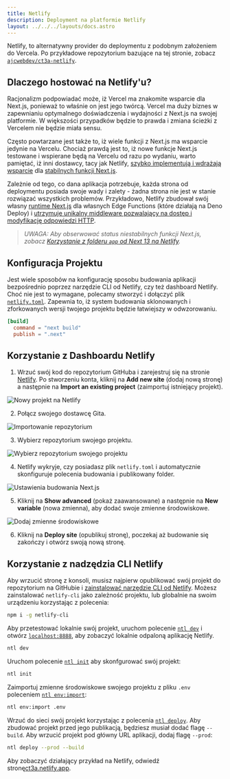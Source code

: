 ```yaml
---
title: Netlify
description: Deployment na platformie Netlify
layout: ../../../layouts/docs.astro
---
```


Netlify, to alternatywny provider do deploymentu z podobnym założeniem do Vercela. Po przykładowe repozytorium bazujące na tej stronie, zobacz [`ajcwebdev/ct3a-netlify`](https://github.com/ajcwebdev/ct3a-netlify).

## Dlaczego hostować na Netlify'u?

Racjonalizm podpowiadać może, iż Vercel ma znakomite wsparcie dla Next.js, ponieważ to właśnie on jest jego twórcą. Vercel ma duży biznes w zapewnianiu optymalnego doświadczenia i wydajności z Next.js na swojej platformie. W większości przypadków będzie to prawda i zmiana ścieżki z Vercelem nie będzie miała sensu.

Często powtarzane jest także to, iż wiele funkcji z Next.js ma wsparcie jedynie na Vercelu. Chociaż prawdą jest to, iż nowe funkcje Next.js testowane i wspierane będą na Vercelu od razu po wydaniu, warto pamiętać, iż inni dostawcy, tacy jak Netlify, [szybko implementują i wdrażają wsparcie](https://www.netlify.com/blog/deploy-nextjs-13/) dla [stabilnych funkcji Next.js](https://docs.netlify.com/integrations/frameworks/next-js/overview/).

Zależnie od tego, co dana aplikacja potrzebuje, każda strona od deploymentu posiada swoje wady i zalety - żadna strona nie jest w stanie rozwiązać wszystkich problemów. Przykładowo, Netlify zbudował swój własny [runtime Next.js](https://github.com/netlify/next-runtime) dla własnych Edge Functions (które działają na Deno Deploy) i [utrzymuje unikalny middleware pozwalający na dostęp i modyfikację odpowiedzi HTTP](https://github.com/netlify/next-runtime#nextjs-middleware-on-netlify).

> _UWAGA: Aby obserwować status niestabilnych funkcji Next.js, zobacz [Korzystanie z folderu `app` od Next 13 na Netlify](https://github.com/netlify/next-runtime/discussions/1724)._

## Konfiguracja Projektu

Jest wiele sposobów na konfigurację sposobu budowania aplikacji bezpośrednio poprzez narzędzie CLI od Netlify, czy też dashboard Netlify. Choć nie jest to wymagane, polecamy stworzyć i dołączyć plik [`netlify.toml`](https://docs.netlify.com/configure-builds/file-based-configuration/). Zapewnia to, iż system budowania sklonowanych i zforkowanych wersji twojego projektu będzie łatwiejszy w odwzorowaniu.

```toml
[build]
  command = "next build"
  publish = ".next"
```

## Korzystanie z Dashboardu Netlify

1. Wrzuć swój kod do repozytorium GitHuba i zarejestruj się na stronie [Netlify](https://app.netlify.com/signup). Po stworzeniu konta, kliknij na **Add new site** (dodaj nową stronę) a następnie na **Import an existing project** (zaimportuj istniejący projekt).

![Nowy projekt na Netlify](/images/netlify-01-new-project.webp)

2. Połącz swojego dostawcę Gita.

![Importowanie repozytorium](/images/netlify-02-connect-to-git-provider.webp)

3. Wybierz repozytorium swojego projektu.

![Wybierz repozytorium swojego projektu](/images/netlify-03-pick-a-repository-from-github.webp)

4. Netlify wykryje, czy posiadasz plik `netlify.toml` i automatycznie skonfiguruje polecenia budowania i publikowany folder.

![Ustawienia budowania Next.js](/images/netlify-04-configure-build-settings.webp)

5. Kliknij na **Show advanced** (pokaż zaawansowane) a następnie na **New variable** (nowa zmienna), aby dodać swoje zmienne środowiskowe.

![Dodaj zmienne środowiskowe](/images/netlify-05-env-vars.webp)

6. Kliknij na **Deploy site** (opublikuj stronę), poczekaj aż budowanie się zakończy i otwórz swoją nową stronę.

## Korzystanie z nadzędzia CLI Netlify

Aby wrzucić stronę z konsoli, musisz najpierw opublikować swój projekt do repozytorium na GitHubie i [zainstalować narzędzie CLI od Netlify](https://docs.netlify.com/cli/get-started/). Możesz zainstalować `netlify-cli` jako zależność projektu, lub globalnie na swoim urządzeniu korzystając z polecenia:

```bash
npm i -g netlify-cli
```

Aby przetestować lokalnie swój projekt, uruchom polecenie [`ntl dev`](https://docs.netlify.com/cli/get-started/#run-a-local-development-environment) i otwórz [`localhost:8888`](http://localhost:8888/), aby zobaczyć lokalnie odpaloną aplikację Netlify.

```bash
ntl dev
```

Uruchom polecenie [`ntl init`](https://docs.netlify.com/cli/get-started/#continuous-deployment) aby skonfgurować swój projekt:

```bash
ntl init
```

Zaimportuj zmienne środowiskowe swojego projektu z pliku `.env` poleceniem [`ntl env:import`](https://cli.netlify.com/commands/env#envimport):

```bash
ntl env:import .env
```

Wrzuć do sieci swój projekt korzystając z polecenia [`ntl deploy`](https://docs.netlify.com/cli/get-started/#manual-deploys). Aby zbudować projekt przed jego publikacją, będziesz musiał dodać flagę `--build`. Aby wrzucić projekt pod główny URL aplikacji, dodaj flagę `--prod`:

```bash
ntl deploy --prod --build
```

Aby zobaczyć działający przykład na Netlify, odwiedź stronę[ct3a.netlify.app](https://ct3a.netlify.app/).
